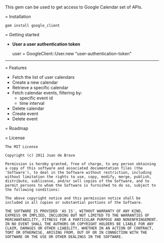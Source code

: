 
This gem can be used to get access to Google Calendar set of APIs.

= Installation

    gem install google_client

= Getting started

* **User a user authentication token**

    user = GoogleClient::User.new "user-authentication-token"

* **

= Features

* Fetch the list of user calendars
* Create a new calendar
* Retrieve a specific calendar
* Fetch calendar events, filtering by:
  * specific event id
  * time interval
* Delete calendar
* Create event
* Delete event

= Roadmap

= License

    The MIT License

    Copyright (c) 2011 Juan de Bravo

    Permission is hereby granted, free of charge, to any person obtaining
    a copy of this software and associated documentation files (the
    'Software'), to deal in the Software without restriction, including
    without limitation the rights to use, copy, modify, merge, publish,
    distribute, sublicense, and/or sell copies of the Software, and to
    permit persons to whom the Software is furnished to do so, subject to
    the following conditions:

    The above copyright notice and this permission notice shall be
    included in all copies or substantial portions of the Software.

    THE SOFTWARE IS PROVIDED 'AS IS', WITHOUT WARRANTY OF ANY KIND,
    EXPRESS OR IMPLIED, INCLUDING BUT NOT LIMITED TO THE WARRANTIES OF
    MERCHANTABILITY, FITNESS FOR A PARTICULAR PURPOSE AND NONINFRINGEMENT.
    IN NO EVENT SHALL THE AUTHORS OR COPYRIGHT HOLDERS BE LIABLE FOR ANY
    CLAIM, DAMAGES OR OTHER LIABILITY, WHETHER IN AN ACTION OF CONTRACT,
    TORT OR OTHERWISE, ARISING FROM, OUT OF OR IN CONNECTION WITH THE
    SOFTWARE OR THE USE OR OTHER DEALINGS IN THE SOFTWARE.